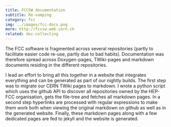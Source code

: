 ```yaml
---
title: FCCSW documentation
subtitle: Re-vamping
category: fcc
img: ../images/fcc-docs.png
more: http://fccsw.web.cern.ch
related: doc-collecting
---
```


The FCC software is fragmented across several repositories (partly to facilitate easier code re-use, partly due to bad habits). Documentation was therefore spread across Doxygen-pages, TWiki-pages and markdown documents residing in the different repositories.

I lead an effort to bring all this together in a website that integrates everything and can be generated as part of our nightly builds. The first step was to migrate our CERN TWiki pages to markdown. I wrote a python script which uses the github API to discover all repositories owned by the HEP-FCC organisation, gets the file-tree and fetches all markdown pages. In a second step hyperlinks are processed with regular expressions to make them work both when viewing the original markdown on github as well as in the generated website. Finally, these markdown pages along with a few dedicated pages are fed to jekyll and the website is generated.

